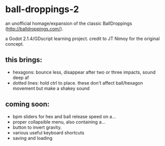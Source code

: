# ball-droppings-2
an unofficial homage/expansion of the classic BallDroppings (http://balldroppings.com/).


a Godot 2.1.4/GDscript learning project. credit to JT Nimoy for the original concept.


## this brings:

* hexagons: bounce less, disappear after two or three impacts, sound deep af
* dotted lines: hold ctrl to place. these don't affect ball/hexagon movement but make a shakey sound


## coming soon:

* bpm sliders for hex and ball release speed on a...
* proper collapsible menu, also containing a...
* button to invert gravity.
* various useful keyboard shortcuts
* saving and loading

